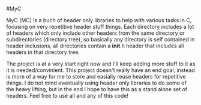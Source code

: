 #MyC

MyC (MC) is a buch of header only libraries to help with various tasks in C, focusing on very repetitive header stuff things. Each directory includes a lot of headers which only include other headers from the same directory or subdirectories (directory tree), so basically any directory is self contained in header inclusions, all directories contain a __init__.h header that includes all headers in that directory tree.


The project is at a very start right now and I'll keep adding more stuff to it as it is needed/convinient.
This project doesn't really have an end goal, instead is more of a way for me to store and easially reuse headers for repetitive things.
I do not mind eventually using header only libraries to do some of the heavy lifting, but in the end I hope to have this as a stand alone set of headers.
Feel free to use all and any of this code!
